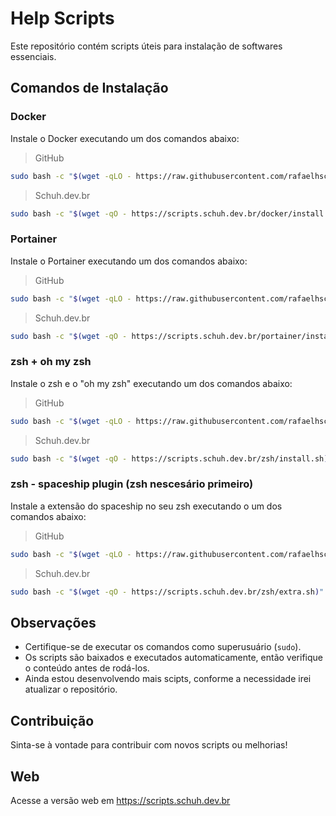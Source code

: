 # Help Scripts

Este repositório contém scripts úteis para instalação de softwares essenciais.

## Comandos de Instalação

### Docker
Instale o Docker executando um dos comandos abaixo:
>GitHub
```bash
sudo bash -c "$(wget -qLO - https://raw.githubusercontent.com/rafaelhschuh/scrips/refs/heads/main/docker/install.sh)"
```
>Schuh.dev.br
```bash
sudo bash -c "$(wget -qO - https://scripts.schuh.dev.br/docker/install.sh)"
```

### Portainer
Instale o Portainer executando um dos comandos abaixo:
>GitHub
```bash
sudo bash -c "$(wget -qLO - https://raw.githubusercontent.com/rafaelhschuh/scrips/refs/heads/main/portainer/install.sh)"
```
>Schuh.dev.br
```bash
sudo bash -c "$(wget -qO - https://scripts.schuh.dev.br/portainer/install.sh)"
```
### zsh + oh my zsh
Instale o zsh e o "oh my zsh" executando um dos comandos abaixo:
>GitHub
```bash
sudo bash -c "$(wget -qLO - https://raw.githubusercontent.com/rafaelhschuh/scrips/refs/heads/main/zsh/install.sh)"
```
>Schuh.dev.br
```bash
sudo bash -c "$(wget -qO - https://scripts.schuh.dev.br/zsh/install.sh)"
```
### zsh - spaceship plugin (zsh nescesário primeiro)
Instale a extensão do spaceship no seu zsh executando o um dos comandos abaixo:
>GitHub
```bash
sudo bash -c "$(wget -qLO - https://raw.githubusercontent.com/rafaelhschuh/scrips/refs/heads/main/zsh/extra.sh)"
```
>Schuh.dev.br
```bash
sudo bash -c "$(wget -qO - https://scripts.schuh.dev.br/zsh/extra.sh)"
```

## Observações
- Certifique-se de executar os comandos como superusuário (`sudo`).
- Os scripts são baixados e executados automaticamente, então verifique o conteúdo antes de rodá-los.
- Ainda estou desenvolvendo mais scipts, conforme a necessidade irei atualizar o repositório.

## Contribuição
Sinta-se à vontade para contribuir com novos scripts ou melhorias!

## Web
Acesse a versão web em <https://scripts.schuh.dev.br>
